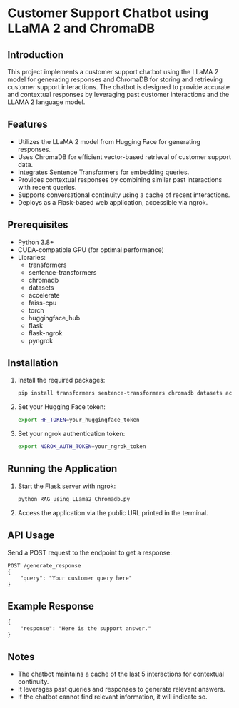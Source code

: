 # Customer Support Chatbot using LLaMA 2 and ChromaDB

## Introduction
This project implements a customer support chatbot using the LLaMA 2 model for generating responses and ChromaDB for storing and retrieving customer support interactions. The chatbot is designed to provide accurate and contextual responses by leveraging past customer interactions and the LLAMA 2 language model.

## Features
- Utilizes the LLaMA 2 model from Hugging Face for generating responses.
- Uses ChromaDB for efficient vector-based retrieval of customer support data.
- Integrates Sentence Transformers for embedding queries.
- Provides contextual responses by combining similar past interactions with recent queries.
- Supports conversational continuity using a cache of recent interactions.
- Deploys as a Flask-based web application, accessible via ngrok.

## Prerequisites
- Python 3.8+
- CUDA-compatible GPU (for optimal performance)
- Libraries: 
  - transformers
  - sentence-transformers
  - chromadb
  - datasets
  - accelerate
  - faiss-cpu
  - torch
  - huggingface_hub
  - flask
  - flask-ngrok
  - pyngrok

## Installation
1. Install the required packages:
   ```bash
   pip install transformers sentence-transformers chromadb datasets accelerate faiss-cpu torch huggingface_hub flask flask-ngrok pyngrok
   ```

2. Set your Hugging Face token:
   ```bash
   export HF_TOKEN=your_huggingface_token
   ```

3. Set your ngrok authentication token:
   ```bash
   export NGROK_AUTH_TOKEN=your_ngrok_token
   ```

## Running the Application
1. Start the Flask server with ngrok:
   ```bash
   python RAG_using_LLama2_Chromadb.py
   ```

2. Access the application via the public URL printed in the terminal.

## API Usage
Send a POST request to the endpoint to get a response:
```
POST /generate_response
{
    "query": "Your customer query here"
}
```

## Example Response
```
{
    "response": "Here is the support answer."
}
```

## Notes
- The chatbot maintains a cache of the last 5 interactions for contextual continuity.
- It leverages past queries and responses to generate relevant answers.
- If the chatbot cannot find relevant information, it will indicate so.
